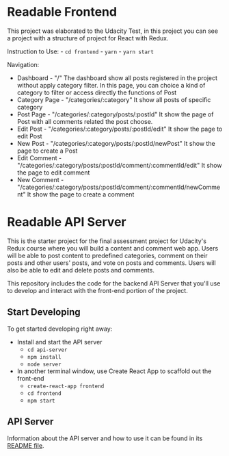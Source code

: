 # Readable Frontend

This project was elaborated to the Udacity Test, in this project you can see a project with a structure of project for React with Redux. 

Instruction to Use:
    - `cd frontend`
    - `yarn`
    - `yarn start`


Navigation:

* Dashboard - "/"
  The dashboard show all posts registered in the project without apply category filter.
  In this page, you can choice a kind of category to filter or access directly the functions of Post
* Category Page - "/categories/:category"
  It show all posts of specific category
* Post Page - "/categories/:category/posts/:postId"
  It show the page of Post with all comments related the post choose.
* Edit Post - "/categories/:category/posts/:postId/edit"
  It show the page to edit Post
* New Post - "/categories/:category/posts/:postId/newPost"
  It show the page to create a Post
* Edit Comment - "/categories/:category/posts/:postId/comment/:commentId/edit"
  It show the page to edit comment
* New Comment - "/categories/:category/posts/:postId/comment/:commentId/newComment"
  It show the page to create a comment



# Readable API Server

This is the starter project for the final assessment project for Udacity's Redux course where you will build a content and comment web app. Users will be able to post content to predefined categories, comment on their posts and other users' posts, and vote on posts and comments. Users will also be able to edit and delete posts and comments.

This repository includes the code for the backend API Server that you'll use to develop and interact with the front-end portion of the project.

## Start Developing

To get started developing right away:

* Install and start the API server
    - `cd api-server`
    - `npm install`
    - `node server`
* In another terminal window, use Create React App to scaffold out the front-end
    - `create-react-app frontend`
    - `cd frontend`
    - `npm start`

## API Server

Information about the API server and how to use it can be found in its [README file](api-server/README.md).
